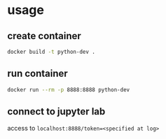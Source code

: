 # usage
## create container
```bash
docker build -t python-dev .
```

## run container
```bash
docker run --rm -p 8888:8888 python-dev
```

## connect to jupyter lab
access to `localhost:8888/token=<specified at log>`